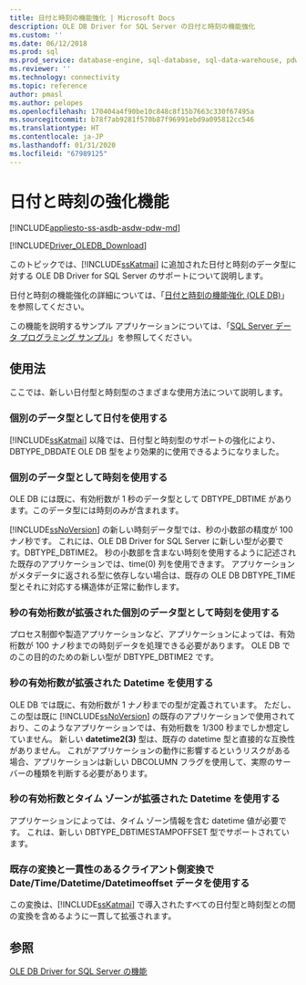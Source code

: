```yaml
---
title: 日付と時刻の機能強化 | Microsoft Docs
description: OLE DB Driver for SQL Server の日付と時刻の機能強化
ms.custom: ''
ms.date: 06/12/2018
ms.prod: sql
ms.prod_service: database-engine, sql-database, sql-data-warehouse, pdw
ms.reviewer: ''
ms.technology: connectivity
ms.topic: reference
author: pmasl
ms.author: pelopes
ms.openlocfilehash: 170404a4f90be10c848c8f15b7663c330f67495a
ms.sourcegitcommit: b78f7ab9281f570b87f96991ebd9a095812cc546
ms.translationtype: HT
ms.contentlocale: ja-JP
ms.lasthandoff: 01/31/2020
ms.locfileid: "67989125"
---
```

# <a name="date-and-time-improvements"></a>日付と時刻の強化機能
[!INCLUDE[appliesto-ss-asdb-asdw-pdw-md](../../../includes/appliesto-ss-asdb-asdw-pdw-md.md)]

[!INCLUDE[Driver_OLEDB_Download](../../../includes/driver_oledb_download.md)]

  このトピックでは、[!INCLUDE[ssKatmai](../../../includes/sskatmai-md.md)] に追加された日付と時刻のデータ型に対する OLE DB Driver for SQL Server のサポートについて説明します。  
  
 日付と時刻の機能強化の詳細については、「[日付と時刻の機能強化 &#40;OLE DB&#41;](../../oledb/ole-db-date-time/date-and-time-improvements-ole-db.md)」を参照してください。  
  
 この機能を説明するサンプル アプリケーションについては、「[SQL Server データ プログラミング サンプル](https://msftdpprodsamples.codeplex.com/)」を参照してください。  
  
## <a name="usage"></a>使用法  
 ここでは、新しい日付型と時刻型のさまざまな使用方法について説明します。  
  
### <a name="use-date-as-a-distinct-data-type"></a>個別のデータ型として日付を使用する  
 [!INCLUDE[ssKatmai](../../../includes/sskatmai-md.md)] 以降では、日付型と時刻型のサポートの強化により、DBTYPE_DBDATE OLE DB 型をより効果的に使用できるようになりました。  
  
### <a name="use-time-as-a-distinct-data-type"></a>個別のデータ型として時刻を使用する  
 OLE DB には既に、有効桁数が 1 秒のデータ型として DBTYPE_DBTIME があります。このデータ型には時刻のみが含まれます。
  
 [!INCLUDE[ssNoVersion](../../../includes/ssnoversion-md.md)] の新しい時刻データ型では、秒の小数部の精度が 100 ナノ秒です。 これには、OLE DB Driver for SQL Server に新しい型が必要です。DBTYPE_DBTIME2。 秒の小数部を含まない時刻を使用するように記述された既存のアプリケーションでは、time(0) 列を使用できます。 アプリケーションがメタデータに返される型に依存しない場合は、既存の OLE DB DBTYPE_TIME 型とそれに対応する構造体が正常に動作します。  
  
### <a name="use-time-as-a-distinct-data-type-with-extended-fractional-seconds-precision"></a>秒の有効桁数が拡張された個別のデータ型として時刻を使用する  
 プロセス制御や製造アプリケーションなど、アプリケーションによっては、有効桁数が 100 ナノ秒までの時刻データを処理できる必要があります。 OLE DB でのこの目的のための新しい型が DBTYPE_DBTIME2 です。  
  
### <a name="use-datetime-with-extended-fractional-seconds-precision"></a>秒の有効桁数が拡張された Datetime を使用する  
 OLE DB では既に、有効桁数が 1 ナノ秒までの型が定義されています。 ただし、この型は既に [!INCLUDE[ssNoVersion](../../../includes/ssnoversion-md.md)] の既存のアプリケーションで使用されており、このようなアプリケーションでは、有効桁数を 1/300 秒までしか想定していません。 新しい **datetime2(3)** 型は、既存の datetime 型と直接的な互換性がありません。 これがアプリケーションの動作に影響するというリスクがある場合、アプリケーションは新しい DBCOLUMN フラグを使用して、実際のサーバーの種類を判断する必要があります。    
  
### <a name="use-datetime-with-extended-fractional-seconds-precision-and-timezone"></a>秒の有効桁数とタイム ゾーンが拡張された Datetime を使用する  
 アプリケーションによっては、タイム ゾーン情報を含む datetime 値が必要です。 これは、新しい DBTYPE_DBTIMESTAMPOFFSET 型でサポートされています。
  
### <a name="use-datetimedatetimedatetimeoffset-data-with-client-side-conversions-consistent-with-existing-conversions"></a>既存の変換と一貫性のあるクライアント側変換で Date/Time/Datetime/Datetimeoffset データを使用する  
 この変換は、[!INCLUDE[ssKatmai](../../../includes/sskatmai-md.md)] で導入されたすべての日付型と時刻型との間の変換を含めるように一貫して拡張されます。  
  
## <a name="see-also"></a>参照  
 [OLE DB Driver for SQL Server の機能](../../oledb/features/oledb-driver-for-sql-server-features.md)  
  
  
